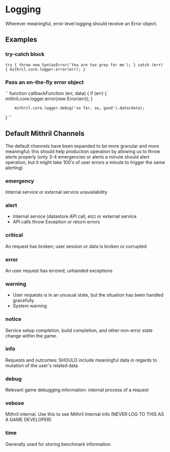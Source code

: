 Logging
=======


Wherever meaningful, error level logging should receive an Error object.

## Examples

### try-catch block
``
try {
        throw new SyntaxError('You are too grey for me');
}
catch (err) {
        mithril.core.logger.error(err);
}
``

### Pass an on-the-fly error object

``
function callbackFunction (err, data) {
        if (err) {
            mithril.core.logger.error(new Error(err));
        }

        mithril.core.logger.debug('so far, so, good').data(data);
}
``

## Default Mithril Channels

The default channels have been expanded to be more granular and more meaningful; this should help production operation by allowing us to throw alerts properly (only 3-4 emergencies or alerts a minute should alert operation, but it might take 100's of user errors a minute to trigger the same alerting)

### emergency

Internal service or external service unavailability

### alert

* Internal service (datastore API call, etc) or external service
* API calls throw Exception or return errors

### critical

An request has broken; user session or data is broken or corrupted

### error

An user request has errored; unhanded exceptions

### warning

* User requests is in an unusual state, but the situation has been handled gracefully
* System warning

### notice

Service setup completion, build completion, and other non-error state change within the game.

### info

Requests and outcomes: SHOULD include meaningful data in regards to mutation of the user's related data

### debug

Relevant game debugging information: internal process of a request

### vebose

Mithril internal. Use this to see Mithril internal info (NEVER LOG TO THIS AS A GAME DEVELOPER)

### time

Generally used for storing benchmark information.

